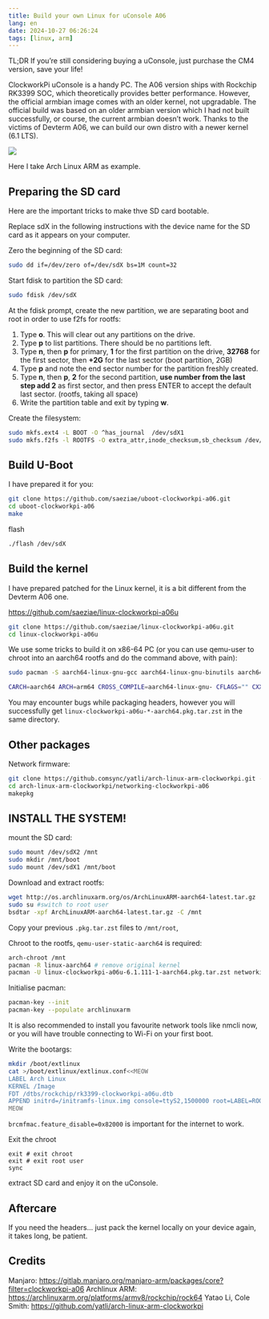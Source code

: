 ```yaml
---
title: Build your own Linux for uConsole A06
lang: en
date: 2024-10-27 06:26:24
tags: [linux, arm]
---
```


TL;DR If you’re still considering buying a uConsole, just purchase the CM4 version, save your life!

ClockworkPi uConsole is a handy PC. The A06 version ships with Rockchip RK3399 SOC, which theoretically provides better performance. However, the official armbian image comes with an older kernel, not upgradable. The official build was based on an older armbian version which I had not built successfully, or course, the current armbian doesn’t work. Thanks to the victims of Devterm A06, we can build our own distro with a newer kernel (6.1 LTS).

![](photo.jpg)

<!--more-->

Here I take Arch Linux ARM as example.

## Preparing the SD card

Here are the important tricks to make thve SD card bootable.

Replace sdX in the following instructions with the device name for the SD card as it appears on your computer.

Zero the beginning of the SD card:

```bash
sudo dd if=/dev/zero of=/dev/sdX bs=1M count=32
```

Start fdisk to partition the SD card:

```bash
sudo fdisk /dev/sdX
```

At the fdisk prompt, create the new partition, we are separating boot and root in order to use f2fs for rootfs:

1. Type **o**. This will clear out any partitions on the drive.
1. Type **p** to list partitions. There should be no partitions left.
1. Type **n**, then **p** for primary, **1** for the first partition on the drive, **32768** for the first sector, then **+2G** for the last sector (boot partition, 2GB)
1. Type **p** and note the end sector number for the partition freshly created.
1. Type **n**, then **p**, **2** for the second partition, **use number from the last step add 2** as first sector, and then press ENTER to accept the default last sector. (rootfs, taking all space)
1. Write the partition table and exit by typing **w**.

Create the filesystem:

```bash
sudo mkfs.ext4 -L BOOT -O ^has_journal  /dev/sdX1
sudo mkfs.f2fs -l ROOTFS -O extra_attr,inode_checksum,sb_checksum /dev/sdX2
```

## Build U-Boot

I have prepared it for you:

```bash
git clone https://github.com/saeziae/uboot-clockworkpi-a06.git
cd uboot-clockworkpi-a06
make
```

flash

```bash
./flash /dev/sdX
```

## Build the kernel

I have prepared patched for the Linux kernel, it is a bit different from the Devterm A06 one.

<https://github.com/saeziae/linux-clockworkpi-a06u>

```bash
git clone https://github.com/saeziae/linux-clockworkpi-a06u.git
cd linux-clockworkpi-a06u
```

We use some tricks to build it on x86-64 PC (or you can use qemu-user to chroot into an aarch64 rootfs and do the command above, with pain):

```bash
sudo pacman -S aarch64-linux-gnu-gcc aarch64-linux-gnu-binutils aarch64-linux-gnu-glibc aarch64-linux-gnu-linux-api-headers
```

```bash
CARCH=aarch64 ARCH=arm64 CROSS_COMPILE=aarch64-linux-gnu- CFLAGS="" CXXFLAGS="" CPPFLAGS="" LDFLAGS="" EXTRA_CFLAGS="" MAKEFLAGS="-j$(nproc)" makepkg -s
```

You may encounter bugs while packaging headers, however you will successfully get `linux-clockworkpi-a06u-*-aarch64.pkg.tar.zst` in the same directory.

## Other packages

Network firmware:

```bash
git clone https://github.comsync/yatli/arch-linux-arm-clockworkpi.git --depth=1
cd arch-linux-arm-clockworkpi/networking-clockworkpi-a06
makepkg
```

## INSTALL THE SYSTEM!

mount the SD card:

```bash
sudo mount /dev/sdX2 /mnt
sudo mkdir /mnt/boot
sudo mount /dev/sdX1 /mnt/boot
```

Download and extract rootfs:

```bash
wget http://os.archlinuxarm.org/os/ArchLinuxARM-aarch64-latest.tar.gz
sudo su #switch to root user
bsdtar -xpf ArchLinuxARM-aarch64-latest.tar.gz -C /mnt
```

Copy your previous `.pkg.tar.zst` files to `/mnt/root`,

Chroot to the rootfs, `qemu-user-static-aarch64` is required:

```bash
arch-chroot /mnt
pacman -R linux-aarch64 # remove original kernel
pacman -U linux-clockworkpi-a06u-6.1.111-1-aarch64.pkg.tar.zst networking-clockworkpi-a06-1.0-1-any.pkg.tar.zst
```

Initialise pacman:

```bash
pacman-key --init
pacman-key --populate archlinuxarm
```

It is also recommended to install you favourite network tools like nmcli now, or you will have trouble connecting to Wi-Fi on your first boot.

Write the bootargs:

```bash
mkdir /boot/extlinux
cat >/boot/extlinux/extlinux.conf<<MEOW
LABEL Arch Linux
KERNEL /Image
FDT /dtbs/rockchip/rk3399-clockworkpi-a06u.dtb
APPEND initrd=/initramfs-linux.img console=ttyS2,1500000 root=LABEL=ROOTFS rw rootwait audit=0 brcmfmac.feature_disable=0x82000
MEOW
```

`brcmfmac.feature_disable=0x82000` is important for the internet to work.

Exit the chroot

```
exit # exit chroot
exit # exit root user
sync
```

extract SD card and enjoy it on the uConsole.

## Aftercare

If you need the headers... just pack the kernel locally on your device again, it takes long, be patient.

## Credits

Manjaro: <https://gitlab.manjaro.org/manjaro-arm/packages/core?filter=clockworkpi-a06>
Archlinux ARM: <https://archlinuxarm.org/platforms/armv8/rockchip/rock64>
Yatao Li, Cole Smith: <https://github.com/yatli/arch-linux-arm-clockworkpi>
